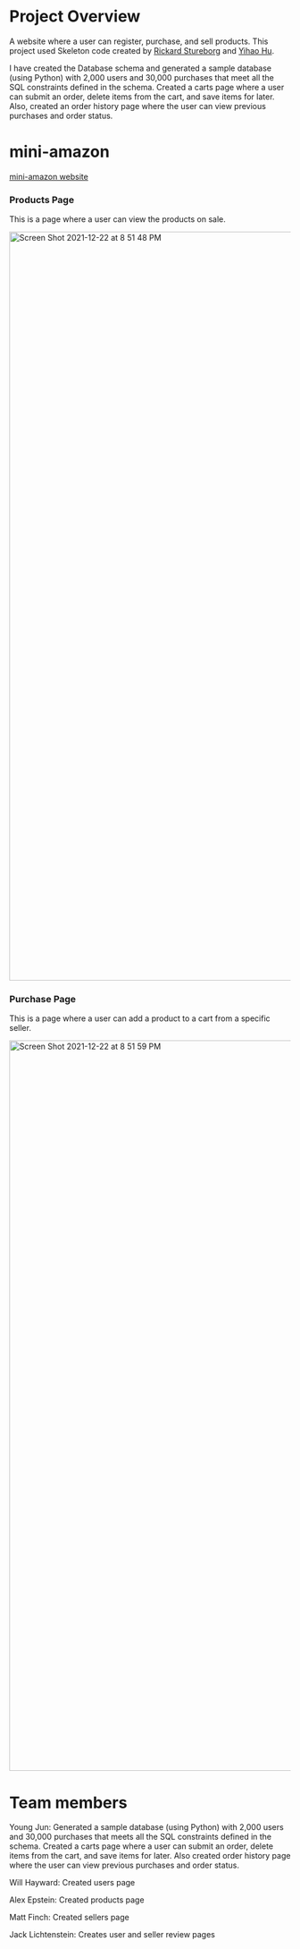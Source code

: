 # Project Overview

A website where a user can register, purchase, and sell products. This project used Skeleton code created by [Rickard Stureborg](http://www.rickard.stureborg.com) and [Yihao Hu](https://www.linkedin.com/in/yihaoh/).

I have created the Database schema and generated a sample database (using Python) with 2,000 users and 30,000 purchases that meet all the SQL constraints defined in the schema. Created a carts page where a user can submit an order, delete items from the cart, and save items for later. Also, created an order history page where the user can view previous purchases and order status.

# mini-amazon

[mini-amazon website](http://34.121.83.106:5000/)

### Products Page

This is a page where a user can view the products on sale.

<img width="1339" alt="Screen Shot 2021-12-22 at 8 51 48 PM" src="https://user-images.githubusercontent.com/35345069/147090382-9b0d0482-9f43-4a72-afa9-e09c8515c017.png">

### Purchase Page

This is a page where a user can add a product to a cart from a specific seller. 

<img width="1306" alt="Screen Shot 2021-12-22 at 8 51 59 PM" src="https://user-images.githubusercontent.com/35345069/147090614-388aa5fb-7274-4dc3-8a32-f68baef76394.png">


# Team members 

Young Jun:  Generated a sample database (using Python) with 2,000 users and 30,000 purchases that meets all the SQL constraints defined in the schema. Created a carts page where a user can submit an order, delete items from the cart, and save items for later. Also created order history page where the user can view previous purchases and order status.

Will Hayward: Created users page

Alex Epstein: Created products page

Matt Finch: Created sellers page

Jack Lichtenstein: Creates user and seller review pages

